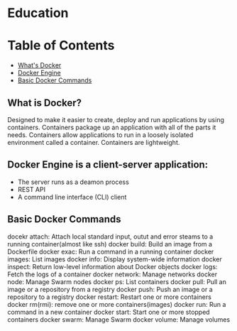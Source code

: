 # Education

Table of Contents
=================
  * [What's Docker](#Docker)
  * [Docker Engine](#Docker-Engine)
  * [Basic Docker Commands](#Docker-commands)

What is Docker?
---------------------
Designed to make it easier to create, deploy and run applications by using containers.
Containers package up an application with all of the parts it needs.
Containers allow applications to run in a loosely isolated environment called a container.
Containers are lightweight.

Docker Engine is a client-server application:
-------------------------------------------
* The server runs as a deamon process 
* REST API
* A command line interface (CLI) client

Basic Docker Commands
--------------------

docekr attach: Attach local standard input, outut and error steams to a running container(almost like ssh)
docker build: Build an image from a Dockerfile
docker exac: Run a command in a running container
docker images: List images
docker info: Display system-wide information
docker inspect: Return low-level information about Docker objects
docker logs: Fetch the logs of a container
docker network: Manage networks
docker node: Manage Swarm nodes
docker ps: List containers
docker pull: Pull an image or a repository from a registry
docker push: Push an image or a repository to a registry
docker restart: Restart one or more containers
docker rm(rmi): remove one or more containers(images)
docker run: Run a command in a new container
docker start: Start one or more stopped containers
docker swarm: Manage Swarm
docker volume: Manage volumes


